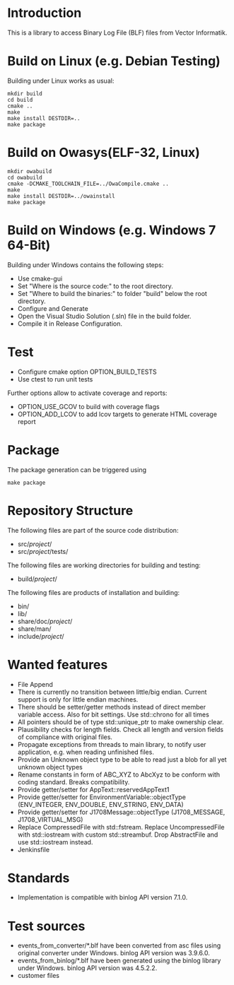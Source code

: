 # Introduction

This is a library to access Binary Log File (BLF) files from Vector Informatik.

# Build on Linux (e.g. Debian Testing)

Building under Linux works as usual:

```shell
mkdir build
cd build
cmake ..
make
make install DESTDIR=..
make package
```



# Build on Owasys(ELF-32, Linux)

```shell
mkdir owabuild
cd owabuild
cmake -DCMAKE_TOOLCHAIN_FILE=../OwaCompile.cmake ..
make
make install DESTDIR=../owainstall
make package

```



# Build on Windows (e.g. Windows 7 64-Bit)

Building under Windows contains the following steps:

* Use cmake-gui
* Set "Where is the source code:" to the root directory.
* Set "Where to build the binaries:" to folder "build" below the root directory.
* Configure and Generate
* Open the Visual Studio Solution (.sln) file in the build folder.
* Compile it in Release Configuration.

# Test

* Configure cmake option OPTION_BUILD_TESTS
* Use ctest to run unit tests

Further options allow to activate coverage and reports:

* OPTION_USE_GCOV to build with coverage flags
* OPTION_ADD_LCOV to add lcov targets to generate HTML coverage report

# Package

The package generation can be triggered using

    make package

# Repository Structure

The following files are part of the source code distribution:

* src/_project_/
* src/_project_/tests/

The following files are working directories for building and testing:

* build/_project_/

The following files are products of installation and building:

* bin/
* lib/
* share/doc/_project_/
* share/man/
* include/_project_/

# Wanted features

* File Append
* There is currently no transition between little/big endian. Current support is only for little endian machines.
* There should be setter/getter methods instead of direct member variable access. Also for bit settings. Use std::chrono for all times
* All pointers should be of type std::unique_ptr to make ownership clear.
* Plausibility checks for length fields. Check all length and version fields of compliance with original files.
* Propagate exceptions from threads to main library, to notify user application, e.g. when reading unfinished files.
* Provide an Unknown object type to be able to read just a blob for all yet unknown object types
* Rename constants in form of ABC_XYZ to AbcXyz to be conform with coding standard. Breaks compatibility.
* Provide getter/setter for AppText::reservedAppText1
* Provide getter/setter for EnvironmentVariable::objectType (ENV_INTEGER, ENV_DOUBLE, ENV_STRING, ENV_DATA)
* Provide getter/setter for J1708Message::objectType (J1708_MESSAGE, J1708_VIRTUAL_MSG)
* Replace CompressedFile with std::fstream. Replace UncompressedFile with std::iostream with custom std::streambuf. Drop AbstractFile and use std::iostream instead.
* Jenkinsfile

# Standards

* Implementation is compatible with binlog API version 7.1.0.

# Test sources

* events_from_converter/*.blf have been converted from asc files using original converter under Windows.
  binlog API version was 3.9.6.0.
* events_from_binlog/*.blf have been generated using the binlog library under Windows.
  binlog API version was 4.5.2.2.
* customer files
